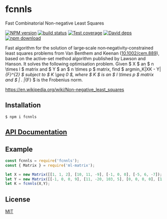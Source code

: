 # fcnnls
Fast Combinatorial Non-negative Least Squares


[![NPM version][npm-image]][npm-url]
[![build status][travis-image]][travis-url]
[![Test coverage][codecov-image]][codecov-url]
[![David deps][david-image]][david-url]
[![npm download][download-image]][download-url]


Fast algorithm for the solution of large‐scale non‐negativity‐constrained least squares problems from Van Benthem and Keenan ([10.1002/cem.889](http://doi.org/10.1002/cem.889)), based on the active-set method algorithm published by Lawson and Hanson.
It solves the following optimisation problem. 
Given $ X $ an $ n \times l $ matrix and $ Y $ an $ n \times p $ matrix, find $ argmin_K\|XK - Y\|_{F}^{2} $ subject to $ K \geq 0 $, where $ K $ is an $ l \times p $ matrix and $ \| . \|_{F} $ is the Frobenius norm. 


https://en.wikipedia.org/wiki/Non-negative_least_squares




## Installation

`$ npm i fcnnls`

## [API Documentation](https://cheminfo.github.io/fcnnls/)

## Example

```js
const fcnnls = require('fcnnls');
const { Matrix } = require('ml-matrix');

let X = new Matrix([[1, 1, 2], [10, 11, -9], [-1, 0, 0], [-5, 6, -7]);
let Y = new Matrix([[-1, 0, 0, 9], [11, -20, 103, 5], [0, 0, 0, 0], [1, 2, 3, 4]]);
let K = fcnnls(X,Y); 
```

## License

[MIT](./LICENSE)

[npm-image]: https://img.shields.io/npm/v/fcnnls.svg?style=flat-square
[npm-url]: https://www.npmjs.com/package/fcnnls
[travis-image]: https://img.shields.io/travis/com/cheminfo/fcnnls/master.svg?style=flat-square
[travis-url]: https://travis-ci.com/cheminfo/fcnnls
[codecov-image]: https://img.shields.io/codecov/c/github/cheminfo/fcnnls.svg?style=flat-square
[codecov-url]: https://codecov.io/gh/cheminfo/fcnnls
[david-image]: https://img.shields.io/david/cheminfo/fcnnls.svg?style=flat-square
[david-url]: https://david-dm.org/cheminfo/fcnnls
[download-image]: https://img.shields.io/npm/dm/fcnnls.svg?style=flat-square
[download-url]: https://www.npmjs.com/package/fcnnls
